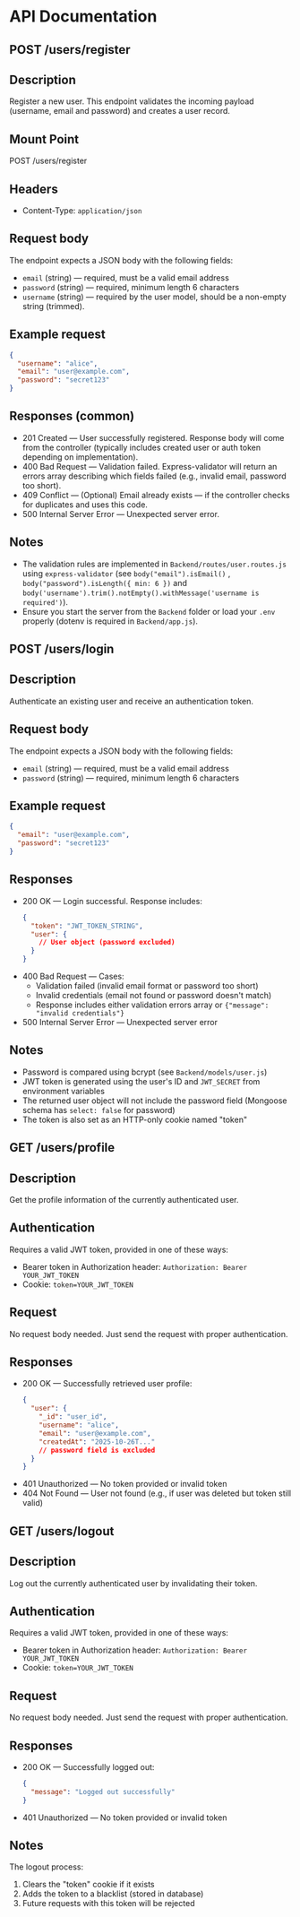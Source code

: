 # API Documentation

## POST /users/register

Description
---------

Register a new user. This endpoint validates the incoming payload (username, email and password) and creates a user record.

Mount Point
---------

POST /users/register

Headers
-------

- Content-Type: `application/json`

Request body
------------

The endpoint expects a JSON body with the following fields:

- `email` (string) — required, must be a valid email address
- `password` (string) — required, minimum length 6 characters
- `username` (string) — required by the user model, should be a non-empty string (trimmed).

Example request
---------------

```json
{
  "username": "alice",
  "email": "user@example.com",
  "password": "secret123"
}
```

Responses (common)
------------------

- 201 Created — User successfully registered. Response body will come from the controller (typically includes created user or auth token depending on implementation).
- 400 Bad Request — Validation failed. Express-validator will return an errors array describing which fields failed (e.g., invalid email, password too short).
- 409 Conflict — (Optional) Email already exists — if the controller checks for duplicates and uses this code.
- 500 Internal Server Error — Unexpected server error.

Notes
-----

- The validation rules are implemented in `Backend/routes/user.routes.js` using `express-validator` (see `body("email").isEmail()` , `body("password").isLength({ min: 6 })` and `body('username').trim().notEmpty().withMessage('username is required')`).
- Ensure you start the server from the `Backend` folder or load your `.env` properly (dotenv is required in `Backend/app.js`).

## POST /users/login

Description
---------

Authenticate an existing user and receive an authentication token.


Request body
------------

The endpoint expects a JSON body with the following fields:

- `email` (string) — required, must be a valid email address
- `password` (string) — required, minimum length 6 characters

Example request
---------------

```json
{
  "email": "user@example.com",
  "password": "secret123"
}
```

Responses
---------

- 200 OK — Login successful. Response includes:
  ```json
  {
    "token": "JWT_TOKEN_STRING",
    "user": {
      // User object (password excluded)
    }
  }
  ```
- 400 Bad Request — Cases:
  - Validation failed (invalid email format or password too short)
  - Invalid credentials (email not found or password doesn't match)
  - Response includes either validation errors array or `{"message": "invalid credentials"}`
- 500 Internal Server Error — Unexpected server error

Notes
-----

- Password is compared using bcrypt (see `Backend/models/user.js`)
- JWT token is generated using the user's ID and `JWT_SECRET` from environment variables
- The returned user object will not include the password field (Mongoose schema has `select: false` for password)
- The token is also set as an HTTP-only cookie named "token"

## GET /users/profile

Description
---------

Get the profile information of the currently authenticated user.

Authentication
-------------

Requires a valid JWT token, provided in one of these ways:
- Bearer token in Authorization header: `Authorization: Bearer YOUR_JWT_TOKEN`
- Cookie: `token=YOUR_JWT_TOKEN`

Request
-------

No request body needed. Just send the request with proper authentication.

Responses
---------

- 200 OK — Successfully retrieved user profile:
  ```json
  {
    "user": {
      "_id": "user_id",
      "username": "alice",
      "email": "user@example.com",
      "createdAt": "2025-10-26T..."
      // password field is excluded
    }
  }
  ```
- 401 Unauthorized — No token provided or invalid token
- 404 Not Found — User not found (e.g., if user was deleted but token still valid)

## GET /users/logout

Description
---------

Log out the currently authenticated user by invalidating their token.

Authentication
-------------

Requires a valid JWT token, provided in one of these ways:
- Bearer token in Authorization header: `Authorization: Bearer YOUR_JWT_TOKEN`
- Cookie: `token=YOUR_JWT_TOKEN`

Request
-------

No request body needed. Just send the request with proper authentication.

Responses
---------

- 200 OK — Successfully logged out:
  ```json
  {
    "message": "Logged out successfully"
  }
  ```
- 401 Unauthorized — No token provided or invalid token

Notes
-----

The logout process:
1. Clears the "token" cookie if it exists
2. Adds the token to a blacklist (stored in database)
3. Future requests with this token will be rejected




